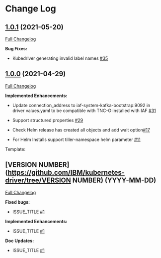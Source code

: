 # Change Log

## [1.0.1](https://github.com/IBM/kubernetes-driver/tree/1.0.1) (2021-05-20)
[Full Changelog](https://github.com/IBM/kubernetes-driver/compare/1.0.0...1.0.1)

**Bug Fixes:**

- Kubedriver generating invalid label names [\#35](https://github.com/IBM/kubernetes-driver/issues/35)

## [1.0.0](https://github.com/IBM/kubernetes-driver/tree/1.0.0) (2021-04-29)
[Full Changelog](https://github.com/IBM/kubernetes-driver/compare/0.0.5...1.0.0)

**Implemented Enhancements:**

- Update connection_address to iaf-system-kafka-bootstrap:9092 in driver values.yaml to be compatible with TNC-O installed with IAF [\#31](https://github.com/IBM/kubernetes-driver/issues/31)

- Support structured properties [\#29](https://github.com/IBM/kubernetes-driver/issues/29)

- Check Helm release has created all objects and add wait option[\#17](https://github.com/IBM/kubernetes-driver/issues/17)

- For Helm Installs support tiller-namespace helm parameter [\#11](https://github.com/IBM/kubernetes-driver/issues/11)


Template:
## [VERSION NUMBER](https://github.com/IBM/kubernetes-driver/tree/VERSION NUMBER) (YYYY-MM-DD)
[Full Changelog](https://github.com/IBM/kubernetes-driver/compare/2.1.0)

**Fixed bugs:**
- ISSUE_TITLE [#1](https://github.com/IBM/kubernetes-driver/issues/1)

**Implemented Enhancements:**
- ISSUE_TITLE [#1](https://github.com/IBM/kubernetes-driver/issues/1)

**Doc Updates:**
- ISSUE_TITLE [#1](https://github.com/IBM/kubernetes-driver/issues/1)
